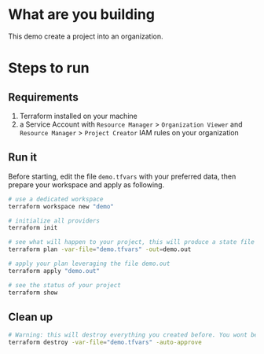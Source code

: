 # What are you building

This demo create a project into an organization.

# Steps to run

## Requirements

1.  Terraform installed on your machine
2.  a Service Account with `Resource Manager` > `Organization Viewer` and `Resource Manager` > `Project Creator` IAM rules on your organization

## Run it

Before starting, edit the file `demo.tfvars` with your preferred data, then prepare your workspace and apply as following. 

```bash
# use a dedicated workspace
terraform workspace new "demo"

# initialize all providers
terraform init

# see what will happen to your project, this will produce a state file called demo.out
terraform plan -var-file="demo.tfvars" -out=demo.out

# apply your plan leveraging the file demo.out
terraform apply "demo.out"

# see the status of your project
terraform show
```

## Clean up

```bash
# Warning: this will destroy everything you created before. You wont be able to undo it!
terraform destroy -var-file="demo.tfvars" -auto-approve
```